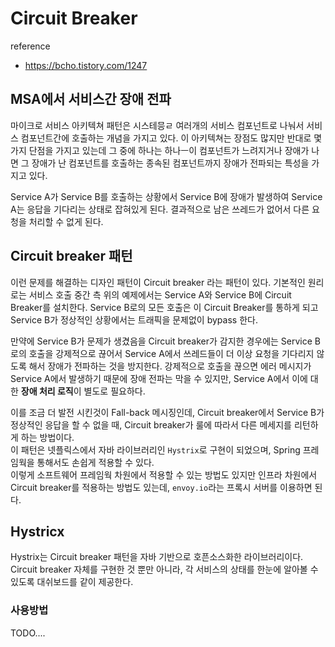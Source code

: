 # Circuit Breaker
reference
- https://bcho.tistory.com/1247

## MSA에서 서비스간 장애 전파
마이크로 서비스 아키텍쳐 패턴은 시스테믕ㄹ 여러개의 서비스 컴포넌트로 나눠서 서비스 컴포넌트간에 호출하는 개념을 가지고 있다. 이 아키텍쳐는 장점도 많지만 반대로 몇가지 단점을 가지고 있는데 그 중에 하나는 하나ㅡ이 컴포넌트가 느려지거나 장애가 나면 그 장애가 난 컴포넌트를 호출하는 종속된 컴포넌트까지 장애가 전파되는 특성을 가지고 있다.

Service A가 Service B를 호출하는 상황에서 Service B에 장애가 발생하여 Service A는 응답을 기다리는 상태로 잡혀있게 된다. 결과적으로 남은 쓰레드가 없어서 다른 요청을 처리할 수 없게 된다.

## Circuit breaker 패턴
이런 문제를 해결하는 디자인 패턴이 Circuit breaker 라는 패턴이 있다.
기본적인 원리로는 서비스 호출 중간 측 위의 예제에서는 Service A와 Service  B에 Circuit Breaker를 설치한다. Service B로의 모든 호출은 이 Circuit Breaker를 통하게 되고 Service B가 정상적인 상황에서는 트래픽을 문제없이 bypass 한다.

만약에 Service B가 문제가 생겼음을 Circuit breaker가 감지한 경우에는 Service B로의 호출을 강제적으로 끊어서 Service A에서 쓰레드들이 더 이상 요청을 기다리지 않도록 해서 장애가 전파하는 것을 방지한다. 강제적으로 호출을 끊으면 에러 메시지가 Service A에서 발생하기 때문에 장애 전파는 막을 수 있지만, Service A에서 이에 대한 **장애 처리 로직**이 별도로 필요하다.

이를 조금 더 발전 시킨것이 Fall-back 메시징인데, Circuit breaker에서 Service B가 정상적인 응답을 할 수 없을 때, Circuit breaker가 룰에 따라서 다른 메세지를 리턴하게 하는 방법이다.  
이 패턴은 넷플릭스에서 자바 라이브러리인 `Hystrix`로 구현이 되었으며, Spring 프레임웍을 통해서도 손쉽게 적용할 수 있다.  
이렇게 소프트웨어 프레임웍 차원에서 적용할 수 있는 방법도 있지만 인프라 차원에서 Circuit breaker를 적용하는 방법도 있는데, `envoy.io`라는 프록시 서버를 이용하면 된다.

## Hystricx
Hystrix는 Circuit breaker 패턴을 자바 기반으로 호픈소스화한 라이브러리이다.  
Circuit breaker 자체를 구현한 것 뿐만 아니라, 각 서비스의 상태를 한눈에 알아볼 수 있도록 대쉬보드를 같이 제공한다.

### 사용방법
TODO.... 
